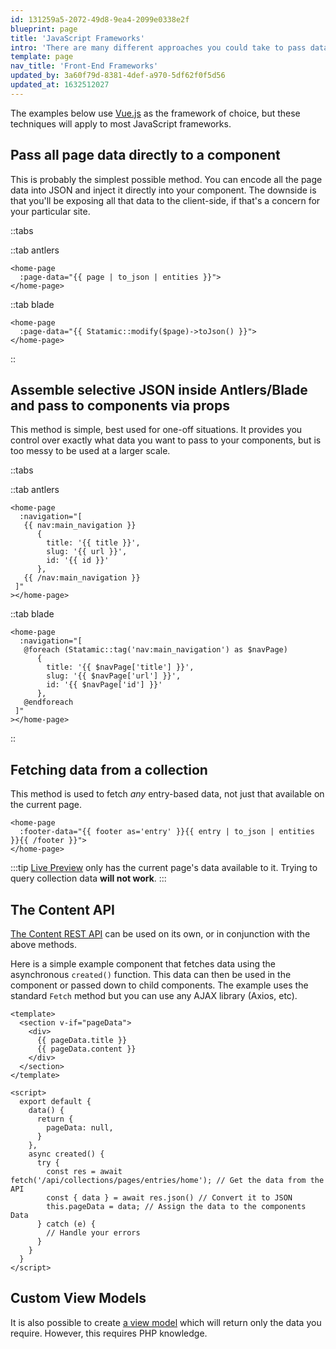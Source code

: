```yaml
---
id: 131259a5-2072-49d8-9ea4-2099e0338e2f
blueprint: page
title: 'JavaScript Frameworks'
intro: 'There are many different approaches you could take to pass data to JavaScriptLand. Here are some suggestions on how to fetch, format, and hydrate (inject data) typical JavaScript components.'
template: page
nav_title: 'Front-End Frameworks'
updated_by: 3a60f79d-8381-4def-a970-5df62f0f5d56
updated_at: 1632512027
---
```

The examples below use [Vue.js](https://vuejs.org/) as the framework of choice, but these techniques will apply to most JavaScript frameworks.

## Pass all page data directly to a component
This is probably the simplest possible method. You can encode all the page data into JSON and inject it directly into your component. The downside is that you'll be exposing all that data to the client-side, if that's a concern for your particular site.

::tabs

::tab antlers
```antlers
<home-page
  :page-data="{{ page | to_json | entities }}">
</home-page>
```
::tab blade
```blade
<home-page
  :page-data="{{ Statamic::modify($page)->toJson() }}">
</home-page>
```
::


## Assemble selective JSON inside Antlers/Blade and pass to components via props
This method is simple, best used for one-off situations. It provides you control over exactly what data you want to pass to your components, but is too messy to be used at a larger scale.

::tabs

::tab antlers
```antlers
<home-page
  :navigation="[
   {{ nav:main_navigation }}
      {
        title: '{{ title }}',
        slug: '{{ url }}',
        id: '{{ id }}'
      },
   {{ /nav:main_navigation }}
 ]"
></home-page>
```
::tab blade
```blade
<home-page
  :navigation="[
   @foreach (Statamic::tag('nav:main_navigation') as $navPage)
      {
        title: '{{ $navPage['title'] }}',
        slug: '{{ $navPage['url'] }}',
        id: '{{ $navPage['id'] }}'
      },
   @endforeach
 ]"
></home-page>
```
::

## Fetching data from a collection
This method is used to fetch _any_ entry-based data, not just that available on the current page.

```vue
<home-page
  :footer-data="{{ footer as='entry' }}{{ entry | to_json | entities }}{{ /footer }}">
</home-page>
```

:::tip
[Live Preview](/live-preview) only has the current page's data available to it. Trying to query collection data **will not work**.
:::

## The Content API
[The Content REST API](/rest-api) can be used on its own, or in conjunction with the above methods.

Here is a simple example component that fetches data using the asynchronous `created()` function. This data can then be used in the component or passed down to child components. The example uses the standard `Fetch` method but you can use any AJAX library (Axios, etc).

```vue
<template>
  <section v-if="pageData">
    <div>
      {{ pageData.title }}
      {{ pageData.content }}
    </div>
  </section>
</template>

<script>
  export default {
    data() {
      return {
        pageData: null,
      }
    },
    async created() {
      try {
        const res = await fetch('/api/collections/pages/entries/home'); // Get the data from the API
        const { data } = await res.json() // Convert it to JSON
        this.pageData = data; // Assign the data to the components Data
      } catch (e) {
        // Handle your errors
      }
    }
  }
</script>
```

## Custom View Models
It is also possible to create [a view model](/view-models) which will return only the data you require. However, this requires PHP knowledge.
